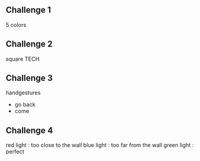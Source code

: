 ## Challenge 1
5 colors

## Challenge 2
square
TECH

## Challenge 3
handgestures
- go back
- come

## Challenge 4
red light : too close to the wall
blue light : too far from the wall
green light : perfect
